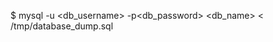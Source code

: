 <!-- layout:code post: 1970-09-26-manage-backups_mysql-database -->


$ mysql -u &#60;db_username&#62; -p&#60;db_password&#62; &#60;db_name&#62; &#60; /tmp/database_dump.sql
